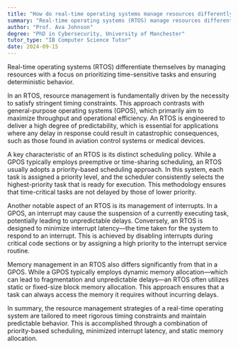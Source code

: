 ```yaml
---
title: "How do real-time operating systems manage resources differently?"
summary: "Real-time operating systems (RTOS) manage resources differently by prioritising time-sensitive tasks and ensuring deterministic behaviour."
author: "Prof. Ava Johnson"
degree: "PhD in Cybersecurity, University of Manchester"
tutor_type: "IB Computer Science Tutor"
date: 2024-09-15
---
```


Real-time operating systems (RTOS) differentiate themselves by managing resources with a focus on prioritizing time-sensitive tasks and ensuring deterministic behavior.

In an RTOS, resource management is fundamentally driven by the necessity to satisfy stringent timing constraints. This approach contrasts with general-purpose operating systems (GPOS), which primarily aim to maximize throughput and operational efficiency. An RTOS is engineered to deliver a high degree of predictability, which is essential for applications where any delay in response could result in catastrophic consequences, such as those found in aviation control systems or medical devices.

A key characteristic of an RTOS is its distinct scheduling policy. While a GPOS typically employs preemptive or time-sharing scheduling, an RTOS usually adopts a priority-based scheduling approach. In this system, each task is assigned a priority level, and the scheduler consistently selects the highest-priority task that is ready for execution. This methodology ensures that time-critical tasks are not delayed by those of lower priority.

Another notable aspect of an RTOS is its management of interrupts. In a GPOS, an interrupt may cause the suspension of a currently executing task, potentially leading to unpredictable delays. Conversely, an RTOS is designed to minimize interrupt latency—the time taken for the system to respond to an interrupt. This is achieved by disabling interrupts during critical code sections or by assigning a high priority to the interrupt service routine.

Memory management in an RTOS also differs significantly from that in a GPOS. While a GPOS typically employs dynamic memory allocation—which can lead to fragmentation and unpredictable delays—an RTOS often utilizes static or fixed-size block memory allocation. This approach ensures that a task can always access the memory it requires without incurring delays.

In summary, the resource management strategies of a real-time operating system are tailored to meet rigorous timing constraints and maintain predictable behavior. This is accomplished through a combination of priority-based scheduling, minimized interrupt latency, and static memory allocation.
    